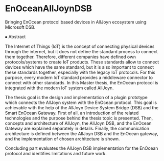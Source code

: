 # EnOceanAllJoynDSB
Bringing EnOcean protocol based devices in AllJoyn ecosystem using Microsoft DSB.

⦁	Abstract

The Internet of Things (IoT) is the concept of connecting physical devices through the internet, but it does not define the standard process to connect them together. Therefore, different companies have defined own protocols/systems to create IoT products. These standards allow to connect devices which have the same standard, but it is also important to connect these standards together, especially with the legacy IoT protocols. For this purpose, every modern IoT standard provides a middleware connector to connect with other standards.  In this Master thesis, the EnOcean protocol is integrated with the modern IoT system called AllJoyn.

The thesis goal is the design and implementation of a plugin prototype which connects the AllJoyn system with the EnOcean protocol. This goal is achievable with the help of the AllJoyn Device System Bridge (DSB) and the Smart EnOcean Gateway.  First of all, an introduction of the related technologies and the purpose behind the thesis topic is presented. Then, concepts and architecture of AllJoyn, the AllJoyn DSB, and the EnOcean Gateway are explained separately in details. Finally, the communication architecture is defined between the AllJoyn DSB and the EnOcean gateway, and the implementation of chosen architecture is shown.

Concluding part evaluates the AllJoyn DSB implementation for the EnOcean protocol and identifies limitations and future work.
